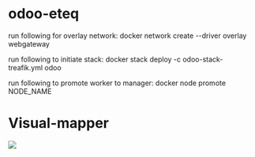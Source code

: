 # odoo-eteq
run following for overlay network: docker network create --driver overlay webgateway

run following to initiate stack: docker stack deploy -c odoo-stack-treafik.yml odoo

run following to promote worker to manager: docker node promote NODE_NAME

# Visual-mapper
![](https://img.maartenmol.nl/36dd8a29.png)
